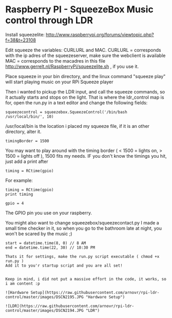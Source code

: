 Raspberry PI - SqueezeBox Music control through LDR
===============
Install squeezelite:
http://www.raspberrypi.org/forums/viewtopic.php?f=38&t=23108

Edit squeeze the variables:
CURLURL and MAC.
CURLURL = corresponds with the ip adres of the squeezeserver, make sure the webclient is available
MAC = corresponds to the macadres in this file http://www.gerrelt.nl/RaspberryPi/squeezelite.sh , if you use it. 

Place squeeze in your bin directory, and the linux command "squeeze play" will start playing music on your RPi Squeeze player

Then i wanted to pickup the LDR input, and call the squeeze commands, so it actually starts and stops on the light.
That is where the ldr_control map is for, open the run.py in a text editor and change the following fields:
```
squeezecontrol = squeezebox.SqueezeControl('/bin/bash /usr/local/bin/', 10)
```
/usr/local/bin is the location i placed my squeeze file, if it is an other directory, alter it.
```
timingBorder = 1500
```
You may want to play around with the timing border ( < 1500 = lights on, > 1500 = lights off ), 1500 fits my needs.
IF you don't know the timings you hit, just add a print after 
```
timing = RCtime(gpio)
```
For example:
```
timing = RCtime(gpio)
print timing
```

```
gpio = 4
```
The GPIO pin you use on your raspberry. 



You might also want to change squeezebox/squeezecontact.py
I made a small time checker in it, so when you go to the bathroom late at night, you won't be scared by the music ;)
```
start = datetime.time(8, 0) // 8 AM
end = datetime.time(22, 30) // 10:30 PM

Thats it for settings, make the run.py script executable ( chmod +x run.py )
Add it to you'r startup script and you are all set!


Keep in mind, i did not put a massive effort in the code, it works, so i am content :p

![Hardware Setup](https://raw.githubusercontent.com/arnovr/rpi-ldr-control/master/images/DSCN2195.JPG "Hardware Setup")

![LDR](https://raw.githubusercontent.com/arnovr/rpi-ldr-control/master/images/DSCN2194.JPG "LDR")

